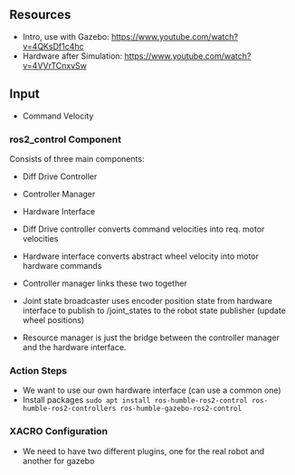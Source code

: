 ## Resources
- Intro, use with Gazebo: https://www.youtube.com/watch?v=4QKsDf1c4hc
- Hardware after Simulation: https://www.youtube.com/watch?v=4VVrTCnxvSw

## Input
- Command Velocity

### ros2_control Component
Consists of three main components:
- Diff Drive Controller
- Controller Manager
- Hardware Interface

- Diff Drive controller converts command velocities into req. motor velocities 
- Hardware interface converts abstract wheel velocity into motor hardware commands
- Controller manager links these two together
- Joint state broadcaster uses encoder position state from hardware interface to publish to /joint_states to the robot state publisher (update wheel positions)
- Resource manager is just the bridge between the controller manager and the hardware interface.

### Action Steps
- We want to use our own hardware interface (can use a common one)
- Install packages
    `sudo apt install ros-humble-ros2-control ros-humble-ros2-controllers ros-humble-gazebo-ros2-control`

### XACRO Configuration
- We need to have two different plugins, one for the real robot and another for gazebo


